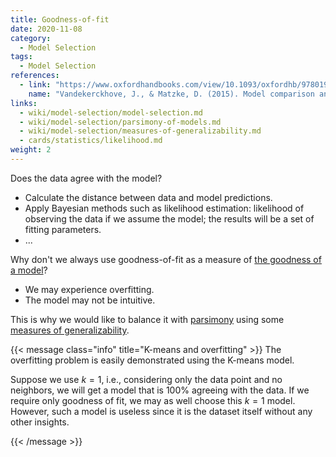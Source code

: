 ```yaml
---
title: Goodness-of-fit
date: 2020-11-08
category:
  - Model Selection
tags:
  - Model Selection
references:
  - link: "https://www.oxfordhandbooks.com/view/10.1093/oxfordhb/9780199957996.001.0001/oxfordhb-9780199957996-e-14"
    name: "Vandekerckhove, J., & Matzke, D. (2015). Model comparison and the principle of parsimony. Oxford Library of Psychology."
links:
  - wiki/model-selection/model-selection.md
  - wiki/model-selection/parsimony-of-models.md
  - wiki/model-selection/measures-of-generalizability.md
  - cards/statistics/likelihood.md
weight: 2
---
```



Does the data agree with the model?
- Calculate the distance between data and model predictions.
- Apply Bayesian methods such as likelihood estimation: likelihood of observing the data if we assume the model; the results will be a set of fitting parameters.
- ...


Why don't we always use goodness-of-fit as a measure of [the goodness of a model](/wiki/model-selection/model-selection)?

- We may experience overfitting.
- The model may not be intuitive.

This is why we would like to balance it with [parsimony](/wiki/model-selection/parsimony-of-models) using some [measures of generalizability](/wiki/model-selection/measures-of-generalizability).


{{< message class="info" title="K-means and overfitting" >}}
The overfitting problem is easily demonstrated using the K-means model.

Suppose we use $k=1$, i.e., considering only the data point and no neighbors, we will get a model that is 100% agreeing with the data. If we require only goodness of fit, we may as well choose this $k=1$ model. However, such a model is useless since it is the dataset itself without any other insights.

{{< /message >}}